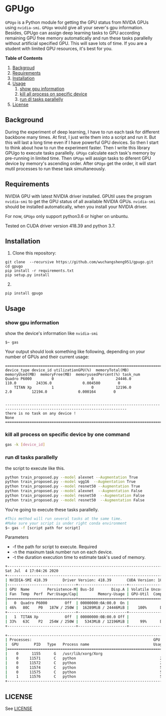  # GPUgo
`GPUgo` is a Python module for getting the GPU status from NVIDA GPUs using `nvidia-smi`.
`GPUgo` would give all your sever's gpu information. Besides, GPUgo can assign deep learning tasks to GPU according remaining GPU free memory automatically and run these tasks parallelly without artificial specified
GPU. This will save lots of time. If you are a student with limited GPU resources, it's best for you. 

**Table of Contents**
1. [Backgroud](#background)
1. [Requirements](#requirements)
1. [Installation](#installation)
1. [Usage](#usage)
   1. [show gpu information](#show-gpu-information)
   2. [kill all process on specific device](#kill-all-process-on-specific-device)
   3. [run dl tasks parallelly](#run-dl-tasks-parallelly)
1. [License](#license)


## Background
During the experiment of deep learning, I have to run each task for different backbone many times. At first, I just write them into a script and run it. But this will last a long time even if I have powerful GPU devices. So then I start to think about how to run the experiment faster. Then I write this library GPUgo to execute tasks parallelly. `GPUgo` calculate each task's memory by pre-running in limited time. Then `GPUgo` will assign tasks to diferent GPU device by memory's ascending order. After `GPUgo` get the order, it will start mutil processes to run these task simultaneously.



## Requirements
NVIDIA GPU with latest NVIDIA driver installed.
GPUtil uses the program `nvidia-smi` to get the GPU status of all available NVIDIA GPUs. `nvidia-smi` should be installed automatically, when you install your NVIDIA driver.

For now, `GPUgo` only support python3.6 or higher on unbuntu. 


Tested on CUDA driver version 418.39 and python 3.7.

## Installation

 1.  Clone this repository:
 ```
 git clone  --recursive https://github.com/wuchangsheng951/gpugo.git
 cd gpugo
 pip install -r requirements.txt
 pip setup.py install
 ```
 2. 
 ```
 pip install gpugo
 ```

## Usage
### show gpu information
show the device's information like  `nvidia-smi`
```
$~ gas
```
Your output should look something like following, depending on your number of GPUs and their current usage:

  ```
  =============================================================================================================================
  device_type device_id utilizationGPU(%)  memoryTotal(MB)  memoryUsed(MB)  memoryFree(MB)  memoryusedPercent(%) task_num
  Quadro P6000         0                 0          24446.0           110.0         24336.0              0.004500        0
      TITAN Xp         1                 0          12196.0             2.0         12194.0              0.000164        0


  -----------------------------------------------------------------------------------------------------------------------------
  there is no task on any device !
  None
  =============================================================================================================================
  ```
### kill all process on specific device by one command

```sh
gas -k [device_id]
```

### run dl tasks parallelly
the script to execute  like this.
```sh
python train_proposed.py --model alexnet --Augmentation True 
python train_proposed.py --model vgg16  --Augmentation True 
python train_proposed.py --model resnet50 --Augmentation True 
python train_proposed.py --model alexnet  --Augmentation False  
python train_proposed.py --model resnet50  --Augmentation False 
python train_proposed.py --model resnet50  --Augmentation False 
```

You're going to execute these tasks parallelly.
```sh
#This method will run several tasks at the same time.
#Make sure your script is under right conda environment
$~ gas -f [script path for script]
```
Parameters

- -f the path for script to execute. Required
- -n the maxinum task number run on each device.
- -t the duration execution time to estimate task's used of memory.

```sh
+-----------------------------------------------------------------------------+
Sat Jul  4 17:04:26 2020       
+-----------------------------------------------------------------------------+
| NVIDIA-SMI 418.39       Driver Version: 418.39       CUDA Version: 10.1     |
|-------------------------------+----------------------+----------------------+
| GPU  Name        Persistence-M| Bus-Id        Disp.A | Volatile Uncorr. ECC |
| Fan  Temp  Perf  Pwr:Usage/Cap|         Memory-Usage | GPU-Util  Compute M. |
|===============================+======================+======================|
|   0  Quadro P6000        Off  | 00000000:0A:00.0  On |                  Off |
| 46%   80C    P0   187W / 250W |  16289MiB / 24446MiB |    100%      Default |
+-------------------------------+----------------------+----------------------+
|   1  TITAN Xp            Off  | 00000000:0B:00.0 Off |                  N/A |
| 33%   63C    P2   254W / 250W |   5343MiB / 12196MiB |     99%      Default |
+-------------------------------+----------------------+----------------------+
                                                                               
+-----------------------------------------------------------------------------+
| Processes:                                                       GPU Memory |
|  GPU       PID   Type   Process name                             Usage      |
|=============================================================================|
|    0      1155      G   /usr/lib/xorg/Xorg                           107MiB |
|    0     11571      C   python                                      2753MiB |
|    0     11572      C   python                                      2753MiB |
|    0     11574      C   python                                      5331MiB |
|    0     11575      C   python                                      5331MiB |
|    1     11576      C   python                                      5331MiB |
+-----------------------------------------------------------------------------+
```
## LICENSE
See [LICENSE](https://github.com/wuchangsheng951/gpugo/blob/master/LICENSE)